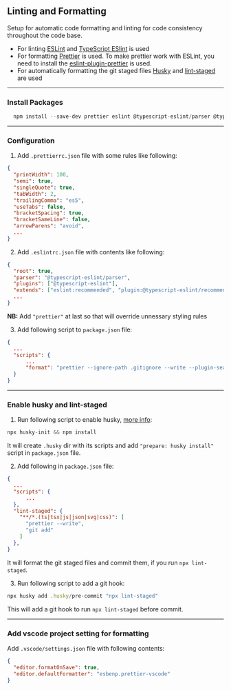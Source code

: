 ## Linting and Formatting

Setup for automatic code formatting and linting for code consistency throughout the code base.

- For linting [ESLint](https://eslint.org/docs/user-guide/getting-started) and [TypeScript ESlint](https://typescript-eslint.io/docs/linting/) is used
- For formatting [Prettier](https://prettier.io/docs/en/install.html) is used. To make prettier work with ESLint, you need to install the [eslint-plugin-prettier](https://github.com/prettier/eslint-config-prettier#installation) is used.
- For automatically formatting the git staged files [Husky](https://typicode.github.io/husky/#/?id=automatic-recommended) and [lint-staged](https://github.com/okonet/lint-staged#readme) are used

---

### Install Packages

```js
  npm install --save-dev prettier eslint @typescript-eslint/parser @typescript-eslint/eslint-plugin husky lint-staged eslint-config-prettier
```

---

### Configuration

1. Add `.prettierrc.json` file with some rules like following:

```json
{
  "printWidth": 100,
  "semi": true,
  "singleQuote": true,
  "tabWidth": 2,
  "trailingComma": "es5",
  "useTabs": false,
  "bracketSpacing": true,
  "bracketSameLine": false,
  "arrowParens": "avoid",
  ...
}
```

2. Add `.eslintrc.json` file with contents like following:

```json
{
  "root": true,
  "parser": "@typescript-eslint/parser",
  "plugins": ["@typescript-eslint"],
  "extends": ["eslint:recommended", "plugin:@typescript-eslint/recommended", "prettier"],
  ...
}
```

**NB:** Add `"prettier"` at last so that will override unnessary styling rules

3. Add following script to `package.json` file:

```json
{
  ...
  "scripts": {
      ...
      "format": "prettier --ignore-path .gitignore --write --plugin-search-dir=. .",
  }
}
```

---

### Enable husky and lint-staged

1. Run following script to enable husky, [more info](https://typicode.github.io/husky/#/?id=automatic-recommended):

```js
npx husky-init && npm install
```

It will create `.husky` dir with its scripts and add `"prepare: husky install"` script in `package.json` file.

2. Add following in `package.json` file:

```json
{
  ...
  "scripts": {
      ...
  },
  "lint-staged": {
    "**/*.(ts|tsx|js|json|svg|css)": [
      "prettier --write",
      "git add"
    ]
  },
}
```

It will format the git staged files and commit them, if you run `npx lint-staged`.

3. Run following script to add a git hook:

```js
npx husky add .husky/pre-commit "npx lint-staged"
```

This will add a git hook to run `npx lint-staged` before commit.

---

### Add vscode project setting for formatting

Add `.vscode/settings.json` file with following contents:

```json
{
  "editor.formatOnSave": true,
  "editor.defaultFormatter": "esbenp.prettier-vscode"
}
```
